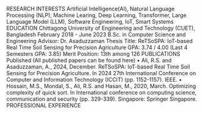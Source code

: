 RESEARCH INTERESTS
Artificial Intelligence(AI), Natural Language Processing (NLP), Machine Learing, Deep Learning, Transformer, Large Language Model (LLM), Software Engineering, IoT, Smart Systems
EDUCATION
Chittagong University of Engineering and Technology (CUET), Bangladesh February 2018 - June 2023
B.Sc. in Computer Science and Engineering
Advisor: Dr. Asaduzzaman
Thesis Title: ReTSoSPA: IoT-based Real Time Soil Sensing for Precision Agriculture
GPA: 3.74 / 4.00 (Last 4 Semesters GPA: 3.85)
Merit Position: 13th among 126
PUBLICATIONS
Published (All published papers can be found here)
• Ali, R.S. and Asaduzzaman, A., 2024, December. ReTSoSPA: IoT-based Real Time Soil Sensing for Precision Agriculture.
In 2024 27th International Conference on Computer and Information Technology (ICCIT) (pp. 1152-1157). IEEE.
• Hossain, M.S., Mondal, S., Ali, R.S. and Hasan, M., 2020, March. Optimizing complexity of quick sort. In International
conference on computing science, communication and security (pp. 329-339). Singapore: Springer Singapore.
PROFESSIONAL EXPERIENCE

